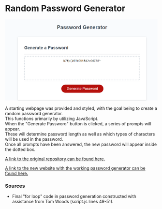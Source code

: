 # Random Password Generator

![Screenshot of the password generator website's page](./assets/images/pwgenerator-ss.jpg)

A starting webpage was provided and styled, with the goal being to create a random password generator.
<br>This functions primarily by utilizing JavaScript.
<br>When the "Generate Password" button is clicked, a series of prompts will appear.
<br>These will determine password length as well as which types of characters will be used in the password.
<br>Once all prompts have been answered, the new password will appear inside the dotted box.

[A link to the original repository can be found here.](https://github.com/coding-boot-camp/friendly-parakeet)

[A link to the new website with the working password generator can be found here.](https://anthonyrqqq.github.io/random-password-generator)

### Sources

- Final "for loop" code in password generation constructed with assistance from Tom Woods (script.js lines 49-51).
